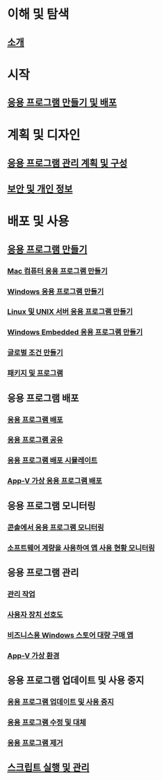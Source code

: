 # 이해 및 탐색
## [소개](understand/introduction-to-application-management.md)

# 시작
## [응용 프로그램 만들기 및 배포](get-started/create-and-deploy-an-application.md)

# 계획 및 디자인
## [응용 프로그램 관리 계획 및 구성](plan-design/plan-for-and-configure-application-management.md)
## [보안 및 개인 정보](plan-design/security-and-privacy-for-application-management.md)

# 배포 및 사용

## [응용 프로그램 만들기](deploy-use/create-applications.md)
### [Mac 컴퓨터 응용 프로그램 만들기](get-started/creating-mac-computer-applications.md)
### [Windows 응용 프로그램 만들기](get-started/creating-windows-applications.md)
### [Linux 및 UNIX 서버 응용 프로그램 만들기](get-started/creating-linux-and-unix-server-applications.md)
### [Windows Embedded 응용 프로그램 만들기](get-started/creating-windows-embedded-applications.md)
### [글로벌 조건 만들기](deploy-use/create-global-conditions.md)
### [패키지 및 프로그램](deploy-use/packages-and-programs.md)

## 응용 프로그램 배포
### [응용 프로그램 배포](deploy-use/deploy-applications.md)
### [응용 프로그램 공유](deploy-use/share-applications.md)
### [응용 프로그램 배포 시뮬레이트](deploy-use/simulate-application-deployments.md)
### [App-V 가상 응용 프로그램 배포](get-started/deploying-app-v-virtual-applications.md)

## 응용 프로그램 모니터링
### [콘솔에서 응용 프로그램 모니터링](deploy-use/monitor-applications-from-the-console.md)
### [소프트웨어 계량을 사용하여 앱 사용 현황 모니터링](deploy-use/monitor-app-usage-with-software-metering.md)

## 응용 프로그램 관리
### [관리 작업](deploy-use/management-tasks-applications.md)
### [사용자 장치 선호도](deploy-use/link-users-and-devices-with-user-device-affinity.md)
### [비즈니스용 Windows 스토어 대량 구매 앱](deploy-use/manage-apps-from-the-windows-store-for-business.md)
### [App-V 가상 환경](deploy-use/create-app-v-virtual-environments.md)

## 응용 프로그램 업데이트 및 사용 중지
### [응용 프로그램 업데이트 및 사용 중지](deploy-use/update-and-retire-applications.md)
### [응용 프로그램 수정 및 대체](deploy-use/revise-and-supersede-applications.md)
### [응용 프로그램 제거](deploy-use/uninstall-applications.md)

## [스크립트 실행 및 관리](deploy-use/create-deploy-scripts.md)
